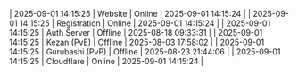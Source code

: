 | 2025-09-01 14:15:25 | Website | Online | 2025-09-01 14:15:24 |
| 2025-09-01 14:15:25 | Registration | Online | 2025-09-01 14:15:24 |
| 2025-09-01 14:15:25 | Auth Server | Offline | 2025-08-18 09:33:31 |
| 2025-09-01 14:15:25 | Kezan (PvE) | Offline | 2025-08-03 17:58:02 |
| 2025-09-01 14:15:25 | Gurubashi (PvP) | Offline | 2025-08-23 21:44:06 |
| 2025-09-01 14:15:25 | Cloudflare | Online | 2025-09-01 14:15:24 |
